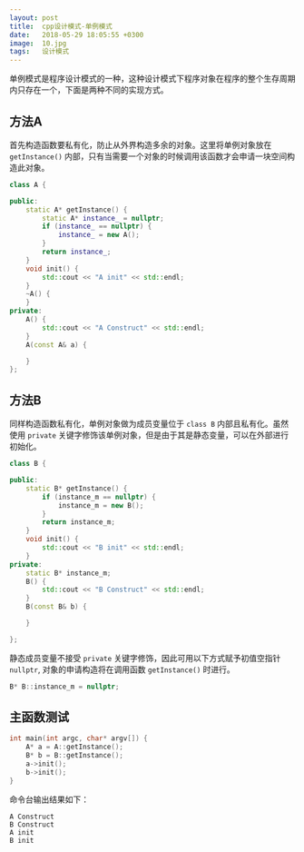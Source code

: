 ```yaml
---
layout: post
title:  cpp设计模式-单例模式
date:   2018-05-29 18:05:55 +0300
image:  10.jpg
tags:   设计模式
---
```


单例模式是程序设计模式的一种，这种设计模式下程序对象在程序的整个生存周期内只存在一个，下面是两种不同的实现方式。

## 方法A
首先构造函数要私有化，防止从外界构造多余的对象。这里将单例对象放在 ```getInstance()``` 内部，只有当需要一个对象的时候调用该函数才会申请一块空间构造此对象。
```cpp
class A {

public:
    static A* getInstance() {
        static A* instance_ = nullptr;
        if (instance_ == nullptr) {
            instance_ = new A();
        }
        return instance_;
    }
    void init() {
        std::cout << "A init" << std::endl;
    }
    ~A() {
    }
private:
    A() {
        std::cout << "A Construct" << std::endl;
    }
    A(const A& a) {

    }
};
```
## 方法B
同样构造函数私有化，单例对象做为成员变量位于 ```class B``` 内部且私有化。虽然使用 ```private``` 关键字修饰该单例对象，但是由于其是静态变量，可以在外部进行初始化。
```cpp
class B {

public:
    static B* getInstance() {
        if (instance_m == nullptr) {
            instance_m = new B();
        }
        return instance_m;
    }
    void init() {
        std::cout << "B init" << std::endl;
    }
private:
    static B* instance_m;
    B() {
        std::cout << "B Construct" << std::endl;
    }
    B(const B& b) {

    }

};
```
静态成员变量不接受 ```private``` 关键字修饰，因此可用以下方式赋予初值空指针 ```nullptr```, 对象的申请构造将在调用函数 ```getInstance()``` 时进行。
```cpp
B* B::instance_m = nullptr;
```

## 主函数测试

```cpp
int main(int argc, char* argv[]) {
    A* a = A::getInstance();
    B* b = B::getInstance();
    a->init();
    b->init();
}
```
命令台输出结果如下：
```
A Construct
B Construct
A init
B init
```